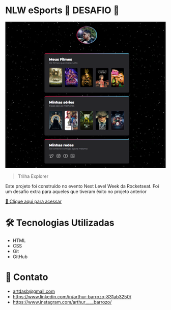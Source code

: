 # NLW eSports 🤯 DESAFIO 🤯

![preview](./.github/preview.png)

>Trilha Explorer

Este projeto foi construído no evento Next Level Week da Rocketseat. Foi um desafio extra para aqueles que tiveram êxito no projeto anterior  

[🔎 Clique aqui para acessar](https://4rthurzin.github.io/NLW-eSports-Desafio/)

# 🛠 Tecnologias Utilizadas

- HTML
- CSS
- Git 
- GitHub

# 💛 Contato 
- artdasb@gmail.com
- https://www.linkedin.com/in/arthur-barrozo-831ab3250/
- https://www.instagram.com/arthur____barrozo/
